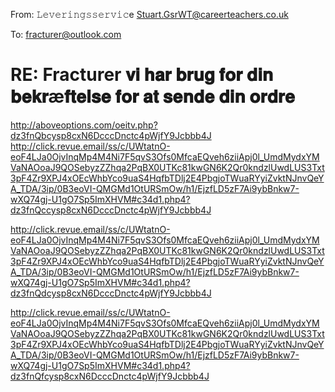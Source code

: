 From: 𝙻𝚎𝚟𝚎𝚛𝚒𝚗𝚐𝚜𝚜𝚎𝚛𝚟𝚒𝚌e <Stuart.GsrWT@careerteachers.co.uk>

To: fracturer@outlook.com

# RE: Fracturer 𝐯𝐢 𝐡𝐚𝐫 𝐛𝐫𝐮𝐠 𝐟𝐨𝐫 𝐝𝐢𝐧 𝐛𝐞𝐤𝐫æ𝐟𝐭𝐞𝐥𝐬𝐞 𝐟𝐨𝐫 𝐚𝐭 𝐬𝐞𝐧𝐝𝐞 𝐝𝐢𝐧 𝐨𝐫𝐝𝐫𝐞

 <http://aboveoptions.com/oeitv.php?dz3fnQbcysp8cxN6DcccDnctc4pWjfY9Jcbbb4J>   <http://click.revue.email/ss/c/UWtatnO-eoF4LJa0OjvInqMp4M4Ni7F5qvS3Ofs0MfcaEQveh6ziiApj0l_UmdMydxYMVaNAOoaJ9QOSebyzZZhqa2PqBX0UTKc81kwGN6K2Qr0kndzlUwdLUS3Txt3pF4Zr9XPJ4xOEcWhbYco9uaS4HqfbTDlj2E4PbgjoTWuaRYyiZvktNJnvQeYA_TDA/3ip/0B3eoVI-QMGMd1OtURSmOw/h1/EjzfLD5zF7Ai9ybBnkw7-wXQ74gj-U1gO7Sp5ImXHVM#c34d1.php4?dz3fnQccysp8cxN6DcccDnctc4pWjfY9Jcbbb4J>  



 <http://click.revue.email/ss/c/UWtatnO-eoF4LJa0OjvInqMp4M4Ni7F5qvS3Ofs0MfcaEQveh6ziiApj0l_UmdMydxYMVaNAOoaJ9QOSebyzZZhqa2PqBX0UTKc81kwGN6K2Qr0kndzlUwdLUS3Txt3pF4Zr9XPJ4xOEcWhbYco9uaS4HqfbTDlj2E4PbgjoTWuaRYyiZvktNJnvQeYA_TDA/3ip/0B3eoVI-QMGMd1OtURSmOw/h1/EjzfLD5zF7Ai9ybBnkw7-wXQ74gj-U1gO7Sp5ImXHVM#c34d1.php4?dz3fnQdcysp8cxN6DcccDnctc4pWjfY9Jcbbb4J>  


 <http://click.revue.email/ss/c/UWtatnO-eoF4LJa0OjvInqMp4M4Ni7F5qvS3Ofs0MfcaEQveh6ziiApj0l_UmdMydxYMVaNAOoaJ9QOSebyzZZhqa2PqBX0UTKc81kwGN6K2Qr0kndzlUwdLUS3Txt3pF4Zr9XPJ4xOEcWhbYco9uaS4HqfbTDlj2E4PbgjoTWuaRYyiZvktNJnvQeYA_TDA/3ip/0B3eoVI-QMGMd1OtURSmOw/h1/EjzfLD5zF7Ai9ybBnkw7-wXQ74gj-U1gO7Sp5ImXHVM#c34d1.php4?dz3fnQfcysp8cxN6DcccDnctc4pWjfY9Jcbbb4J> 

